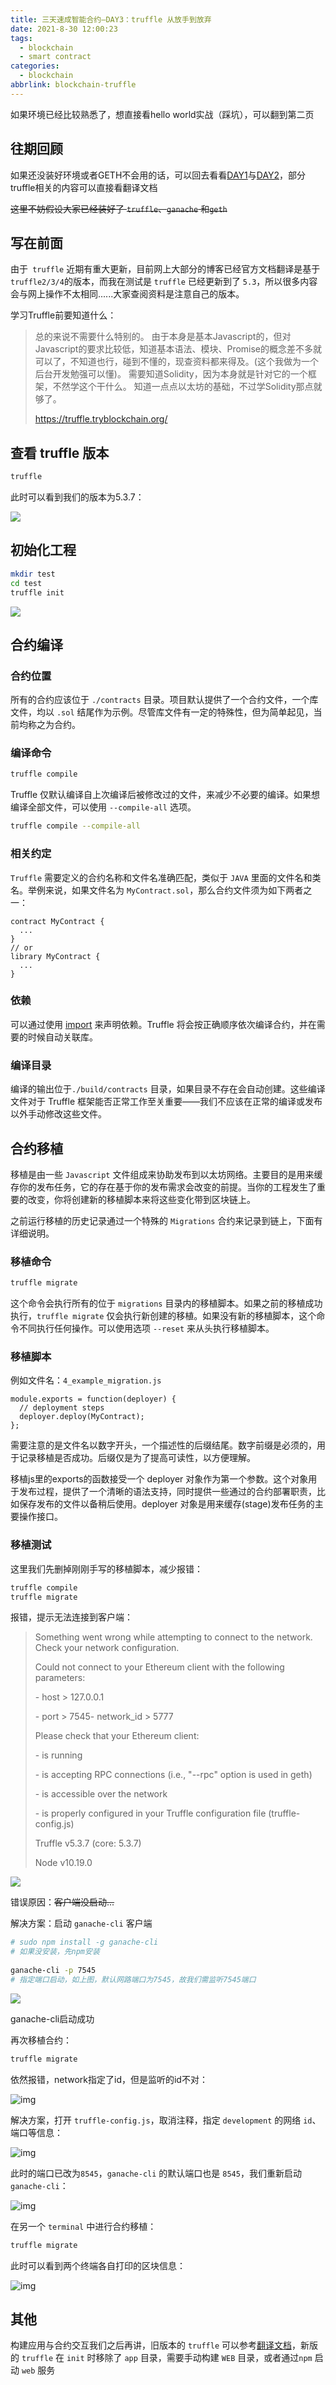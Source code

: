 ```yaml
---
title: 三天速成智能合约–DAY3：truffle 从放手到放弃
date: 2021-8-30 12:00:23
tags:
  - blockchain
  - smart contract
categories:
  - blockchain
abbrlink: blockchain-truffle
---
```




如果环境已经比较熟悉了，想直接看hello world实战（踩坑），可以翻到第二页



## 往期回顾

如果还没装好环境或者GETH不会用的话，可以回去看看[DAY1](https://blog.xiabee.cn/posts/blockchain-start/)与[DAY2](https://blog.xiabee.cn/posts/blockchain-geth/)，部分truffle相关的内容可以直接看翻译文档 

~~这里不妨假设大家已经装好了 `truffle`、`ganache` 和`geth`~~



## 写在前面

由于` truffle` 近期有重大更新，目前网上大部分的博客已经官方文档翻译是基于 `truffle2/3/4`的版本，而我在测试是 `truffle` 已经更新到了 `5.3`，所以很多内容会与网上操作不太相同......大家查阅资料是注意自己的版本。



学习Truffle前要知道什么：

> 总的来说不需要什么特别的。 由于本身是基本Javascript的，但对Javascript的要求比较低，知道基本语法、模块、Promise的概念差不多就可以了，不知道也行，碰到不懂的，现查资料都来得及。(这个我做为一个后台开发勉强可以懂)。 需要知道Solidity，因为本身就是针对它的一个框架，不然学这个干什么。 知道一点点以太坊的基础，不过学Solidity那点就够了。
>
>  https://truffle.tryblockchain.org/



## 查看 truffle 版本

```bash
truffle
```

此时可以看到我们的版本为5.3.7：

![](https://s3.xiabee.cn/pic/2023/03/878b62025f18d212a2f053cb761701e43f44024056393e4ba317467e4dd72fb8.png)



## 初始化工程

```bash
mkdir test
cd test
truffle init
```

![](https://s3.xiabee.cn/pic/2023/03/785390099a870281fa122c5f4adde7617aad0de234ff69a98e3d4952b69edd35.png)



## 合约编译

### 合约位置

所有的合约应该位于 `./contracts` 目录。项目默认提供了一个合约文件，一个库文件，均以 `.sol` 结尾作为示例。尽管库文件有一定的特殊性，但为简单起见，当前均称之为合约。



### 编译命令

```bash
truffle compile
```

Truffle 仅默认编译自上次编译后被修改过的文件，来减少不必要的编译。如果想编译全部文件，可以使用 `--compile-all` 选项。

```bash
truffle compile --compile-all
```



### 相关约定

`Truffle` 需要定义的合约名称和文件名准确匹配，类似于 `JAVA` 里面的文件名和类名。举例来说，如果文件名为 `MyContract.sol`，那么合约文件须为如下两者之一：

```solidity
contract MyContract {
  ...
}
// or
library MyContract {
  ...
}
```



### 依赖

可以通过使用 [import](https://docs.soliditylang.org/en/latest/layout-of-source-files.html#importing-other-source-files) 来声明依赖。Truffle 将会按正确顺序依次编译合约，并在需要的时候自动关联库。



### 编译目录

编译的输出位于`./build/contracts` 目录，如果目录不存在会自动创建。这些编译文件对于 Truffle 框架能否正常工作至关重要——我们不应该在正常的编译或发布以外手动修改这些文件。



## 合约移植

移植是由一些 `Javascript` 文件组成来协助发布到以太坊网络。主要目的是用来缓存你的发布任务，它的存在基于你的发布需求会改变的前提。当你的工程发生了重要的改变，你将创建新的移植脚本来将这些变化带到区块链上。

之前运行移植的历史记录通过一个特殊的 `Migrations` 合约来记录到链上，下面有详细说明。



### 移植命令

```bash
truffle migrate
```

这个命令会执行所有的位于 `migrations` 目录内的移植脚本。如果之前的移植成功执行，`truffle migrate` 仅会执行新创建的移植。如果没有新的移植脚本，这个命令不同执行任何操作。可以使用选项 `--reset` 来从头执行移植脚本。



### 移植脚本

例如文件名：`4_example_migration.js`

```solidity
module.exports = function(deployer) {
  // deployment steps
  deployer.deploy(MyContract);
};
```



需要注意的是文件名以数字开头，一个描述性的后缀结尾。数字前缀是必须的，用于记录移植是否成功。后缀仅是为了提高可读性，以方便理解。 

移植js里的exports的函数接受一个 deployer 对象作为第一个参数。这个对象用于发布过程，提供了一个清晰的语法支持，同时提供一些通过的合约部署职责，比如保存发布的文件以备稍后使用。deployer 对象是用来缓存(stage)发布任务的主要操作接口。



### 移植测试

这里我们先删掉刚刚手写的移植脚本，减少报错：

```bash
truffle compile
truffle migrate
```

报错，提示无法连接到客户端：

> Something went wrong while attempting to connect to the network. Check your network configuration.
>
> Could not connect to your Ethereum client with the following parameters: 
>
> \- host > 127.0.0.1 
>
> \- port > 7545- network_id > 5777
>
> Please check that your Ethereum client:
>
> \- is running 
>
> \- is accepting RPC connections (i.e., "--rpc" option is used in geth)
>
> \- is accessible over the network 
>
> \- is properly configured in your Truffle configuration file (truffle-config.js) 
>
> Truffle v5.3.7 (core: 5.3.7) 
>
> Node v10.19.0

![](https://s3.xiabee.cn/pic/2023/03/0abd4f7cb904cdef8e3e93c88770b4af5a2b2ac3c8db70a4e3b99503501b96cf.png)



错误原因：~~客户端没启动...~~

解决方案：启动 `ganache-cli` 客户端

```bash
# sudo npm install -g ganache-cli
# 如果没安装，先npm安装
 
ganache-cli -p 7545
# 指定端口启动，如上图，默认网路端口为7545，故我们需监听7545端口
```

![](https://s3.xiabee.cn/pic/2023/03/d7a60751065659d91ffb501e64cee4e4fedfdbd33792850b5f0fe4ea378670a8.png)

ganache-cli启动成功



再次移植合约：

```bash
truffle migrate
```

依然报错，network指定了id，但是监听的id不对：

![img](https://s3.xiabee.cn/pic/2023/03/24baf693713116620cbba75557f858c06c71a0f4e556886e4dd04b4930f1e767.png)



解决方案，打开 `truffle-config.js`，取消注释，指定 `development` 的网络 `id`、端口等信息：

![img](https://s3.xiabee.cn/pic/2023/03/15ad6e05997e5dd53b90b8e8eef0150bd3d31d6b8eabc0e96d5db1da4d6974b7.png)



此时的端口已改为`8545`，`ganache-cli` 的默认端口也是 `8545`，我们重新启动 `ganache-cli`：

![img](https://s3.xiabee.cn/pic/2023/03/d3881b89d1009014f5b3efcc57d84273056ef461550ac0cb726db3bbec0f1613.png)

在另一个 `terminal` 中进行合约移植：

```bash
truffle migrate
```

此时可以看到两个终端各自打印的区块信息：

![img](https://s3.xiabee.cn/pic/2023/03/15efbfa0be48bb287e62abbab6dd678bc5354f7613841e24ca2d0d8c7efbc475.png)



## 其他

构建应用与合约交互我们之后再讲，旧版本的 `truffle` 可以参考[翻译文档](https://truffle.tryblockchain.org/Truffle-build-%E9%BB%98%E8%AE%A4%E6%9E%84%E5%BB%BA%E5%99%A8.html)，新版的 `truffle` 在 `init` 时移除了 `app` 目录，需要手动构建 `WEB` 目录，或者通过`npm` 启动 `web` 服务

